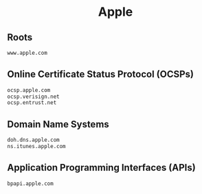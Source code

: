 


<h1 align="center">Apple</h1>  


## Roots


```html
www.apple.com
```  


## Online Certificate Status Protocol (OCSPs)


```html
ocsp.apple.com
ocsp.verisign.net
ocsp.entrust.net
```  


## Domain Name Systems


```html
doh.dns.apple.com
ns.itunes.apple.com
```  


## Application Programming Interfaces (APIs)


```html
bpapi.apple.com
```  

<br>
